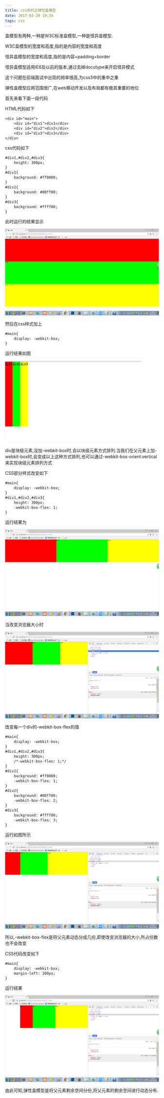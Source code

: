 ```yaml
---
title: css系列之弹性盒模型
date: 2017-03-29 19:34 
tags: css
---
```

盒模型有两种,一种是W3C标准盒模型,一种是怪异盒模型.

W3C盒模型的宽度和高度,指的是内容的宽度和高度

怪异盒模型的宽度和高度,指的是内容+padding+border

怪异盒模型适用IE6及以前的版本,通过去掉docutype来开启怪异模式

这个问题在前端面试中出现的频率很高,为css3中的重中之重

弹性盒模型应用范围很广,在web移动开发以及布局都有极其重要的地位

<!-- more -->

首先来看下面一段代码

HTML代码如下

    <div id="main">
        <div id="div1">div1</div>
        <div id="div2">div2</div>
        <div id="div3">div3</div>
    </div>

css代码如下

    #div1,#div2,#div3{
        height: 300px;
    }
    #div1{
        background: #ff0000;
    }
    #div2{
        background: #00ff00;
    }
    #div3{
        background: #ffff00;
    }

此时运行的结果显示

![图1](/image/弹性盒模型/1.png) 

然后在css样式加上

    #main{
        display: -webkit-box;
    }

运行结果如图

![图2](/image/弹性盒模型/2.png) 

div是块级元素,没加-webkit-box时,会以块级元素方式排列.当我们在父元素上加-webkit-box时,会变成以上这种方式排列,也可以通过-webkit-box-orient:vertical来实现块级元素排列方式

CSS部分样式改变如下
    
    #main{
        display: -webkit-box;
    }
    #div1,#div2,#div3{
        height: 300px;
        -webkit-box-flex: 1;
    }

运行结果为

![图3](/image/弹性盒模型/3.png) 

当改变浏览器大小时

![图4](/image/弹性盒模型/4.png) 

改变每一个div的-webkit-box-flex的值

    #main{
        display: -webkit-box;
    }
    #div1,#div2,#div3{
        height: 300px;
        /*-webkit-box-flex: 1;*/
    }
    #div1{
        background: #ff0000;
        -webkit-box-flex: 1;
    }
    #div2{
        background: #00ff00;
        -webkit-box-flex: 2;
    }
    #div3{
        background: #ffff00;
        -webkit-box-flex: 3;
    }

运行如图所示

![图5](/image/弹性盒模型/5.png) 

所以,-webkit-box-flex是将父元素动态分成几份,即使改变浏览器的大小,所占份数也不会改变

CSS代码改变如下

    #main{
        display: -webkit-box;
        margin-left: 200px;
    }

运行结果

![图6](/image/弹性盒模型/6.png) 

由此可知,弹性盒模型是将父元素剩余空间分份,将父元素的剩余空间进行动态分布.
